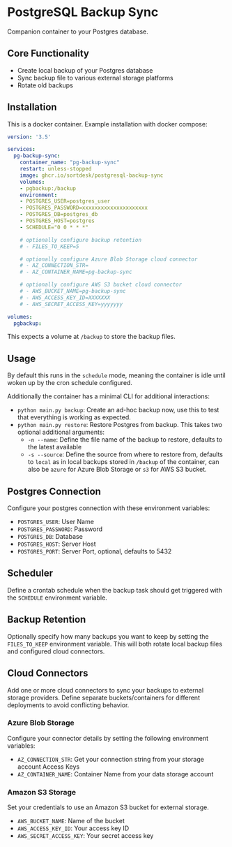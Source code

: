 # PostgreSQL Backup Sync

Companion container to your Postgres database.

## Core Functionality
- Create local backup of your Postgres database
- Sync backup file to various external storage platforms
- Rotate old backups

## Installation
This is a docker container. Example installation with docker compose:

```yml
version: '3.5'

services:
  pg-backup-sync:
    container_name: "pg-backup-sync"
    restart: unless-stopped
    image: ghcr.io/sortdesk/postgresql-backup-sync
    volumes:
    - pgbackup:/backup
    environment:
    - POSTGRES_USER=postgres_user
    - POSTGRES_PASSWORD=xxxxxxxxxxxxxxxxxxxxx
    - POSTGRES_DB=postgres_db
    - POSTGRES_HOST=postgres
    - SCHEDULE="0 0 * * *"

    # optionally configure backup retention
    # - FILES_TO_KEEP=5

    # optionally configure Azure Blob Storage cloud connector
    # - AZ_CONNECTION_STR=
    # - AZ_CONTAINER_NAME=pg-backup-sync

    # optionally configure AWS S3 bucket cloud connector
    # - AWS_BUCKET_NAME=pg-backup-sync
    # - AWS_ACCESS_KEY_ID=XXXXXXX
    # - AWS_SECRET_ACCESS_KEY=yyyyyyy

volumes:
  pgbackup:
```

This expects a volume at `/backup` to store the backup files.

## Usage
By default this runs in the `schedule` mode, meaning the container is idle until woken up by the cron schedule configured.

Additionally the container has a minimal CLI for additional interactions:

- `python main.py backup`: Create an ad-hoc backup now, use this to test that everything is working as expected.
- `python main.py restore`: Restore Postgres from backup. This takes two optional additional arguments:
	- `-n --name`: Define the file name of the backup to restore, defaults to the latest available
	- `-s --source`: Define the source from where to restore from, defaults to `local` as in local backups stored in `/backup` of the container, can also be `azure` for Azure Blob Storage or `s3` for AWS S3 bucket.

## Postgres Connection
Configure your postgres connection with these environment variables:

- `POSTGRES_USER`: User Name
- `POSTGRES_PASSWORD`: Password
- `POSTGRES_DB`: Database
- `POSTGRES_HOST`: Server Host
- `POSTGRES_PORT`: Server Port, optional, defaults to 5432

## Scheduler
Define a crontab schedule when the backup task should get triggered with the `SCHEDULE` environment variable.

## Backup Retention
Optionally specify how many backups you want to keep by setting the `FILES_TO_KEEP` environment variable. This will both rotate local backup files and configured cloud connectors.

## Cloud Connectors
Add one or more cloud connectors to sync your backups to external storage providers. Define separate buckets/containers for different deployments to avoid conflicting behavior.

### Azure Blob Storage
Configure your connector details by setting the following environment variables:

- `AZ_CONNECTION_STR`: Get your connection string from your storage account Access Keys
- `AZ_CONTAINER_NAME`: Container Name from your data storage account

### Amazon S3 Storage
Set your credentials to use an Amazon S3 bucket for external storage.

- `AWS_BUCKET_NAME`: Name of the bucket
- `AWS_ACCESS_KEY_ID`: Your access key ID
- `AWS_SECRET_ACCESS_KEY`: Your secret access key
